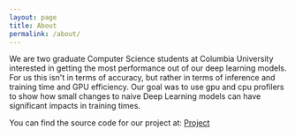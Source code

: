 ```yaml
---
layout: page
title: About
permalink: /about/
---
```


We are two graduate Computer Science students at Columbia University interested in getting the most performance out of our deep learning models. For us this isn't in terms of accuracy, but rather in terms of inference and training time and GPU efficiency. Our goal was to use gpu and cpu profilers to show how small changes to naive Deep Learning models can have significant impacts in training times.

You can find the source code for our project at:
[Project](https://github.com/aistein/dlprof)
